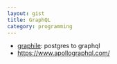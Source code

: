 ```yaml
---
layout: gist
title: GraphQL
category: programming
---
```


- [graphile](https://www.graphile.org/): postgres to graphql
- <https://www.apollographql.com/>